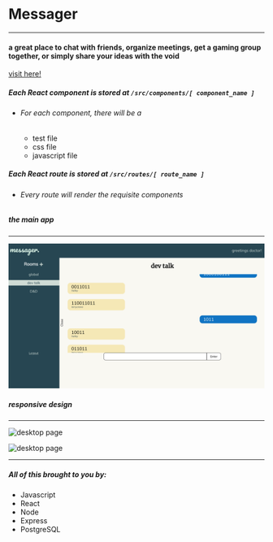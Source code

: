 # Messager
***
#### a great place to chat with friends, organize meetings, get a gaming group together, or simply share your ideas with the void
[visit here!](http://messager.now.sh)
##### Each React component is stored at `/src/components/[ component_name ]`
* ###### For each component, there will be a 
    * test file
    * css file
    * javascript file
##### Each React route is stored at `/src/routes/[ route_name ]`
* ###### Every route will render the requisite components
##### the main app
***
![desktop page](./src/screenshots/mainpage.png)

##### responsive design
***
![desktop page](./src/screenshots/mainpage.jpg)

![desktop page](./src/screenshots/.jpg)

***
##### All of this brought to you by:
* Javascript
* React
* Node
* Express
* PostgreSQL